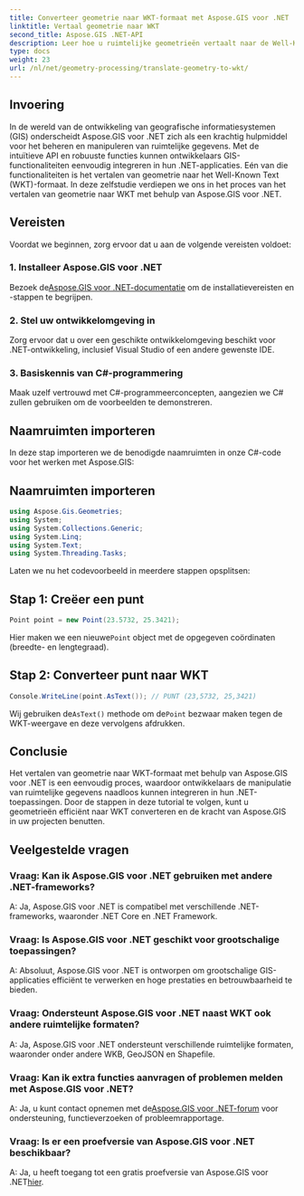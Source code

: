 ```yaml
---
title: Converteer geometrie naar WKT-formaat met Aspose.GIS voor .NET
linktitle: Vertaal geometrie naar WKT
second_title: Aspose.GIS .NET-API
description: Leer hoe u ruimtelijke geometrieën vertaalt naar de Well-Known Text (WKT)-indeling met behulp van Aspose.GIS voor .NET. Vergroot uw GIS-ontwikkelingsvaardigheden.
type: docs
weight: 23
url: /nl/net/geometry-processing/translate-geometry-to-wkt/
---
```

## Invoering
In de wereld van de ontwikkeling van geografische informatiesystemen (GIS) onderscheidt Aspose.GIS voor .NET zich als een krachtig hulpmiddel voor het beheren en manipuleren van ruimtelijke gegevens. Met de intuïtieve API en robuuste functies kunnen ontwikkelaars GIS-functionaliteiten eenvoudig integreren in hun .NET-applicaties. Eén van die functionaliteiten is het vertalen van geometrie naar het Well-Known Text (WKT)-formaat. In deze zelfstudie verdiepen we ons in het proces van het vertalen van geometrie naar WKT met behulp van Aspose.GIS voor .NET.
## Vereisten
Voordat we beginnen, zorg ervoor dat u aan de volgende vereisten voldoet:
### 1. Installeer Aspose.GIS voor .NET
 Bezoek de[Aspose.GIS voor .NET-documentatie](https://reference.aspose.com/gis/net/) om de installatievereisten en -stappen te begrijpen.
### 2. Stel uw ontwikkelomgeving in
Zorg ervoor dat u over een geschikte ontwikkelomgeving beschikt voor .NET-ontwikkeling, inclusief Visual Studio of een andere gewenste IDE.
### 3. Basiskennis van C#-programmering
Maak uzelf vertrouwd met C#-programmeerconcepten, aangezien we C# zullen gebruiken om de voorbeelden te demonstreren.

## Naamruimten importeren
In deze stap importeren we de benodigde naamruimten in onze C#-code voor het werken met Aspose.GIS:
## Naamruimten importeren
```csharp
using Aspose.Gis.Geometries;
using System;
using System.Collections.Generic;
using System.Linq;
using System.Text;
using System.Threading.Tasks;
```

Laten we nu het codevoorbeeld in meerdere stappen opsplitsen:
## Stap 1: Creëer een punt
```csharp
Point point = new Point(23.5732, 25.3421);
```
 Hier maken we een nieuwe`Point` object met de opgegeven coördinaten (breedte- en lengtegraad).
## Stap 2: Converteer punt naar WKT
```csharp
Console.WriteLine(point.AsText()); // PUNT (23,5732, 25,3421)
```
 Wij gebruiken de`AsText()` methode om de`Point` bezwaar maken tegen de WKT-weergave en deze vervolgens afdrukken.

## Conclusie
Het vertalen van geometrie naar WKT-formaat met behulp van Aspose.GIS voor .NET is een eenvoudig proces, waardoor ontwikkelaars de manipulatie van ruimtelijke gegevens naadloos kunnen integreren in hun .NET-toepassingen. Door de stappen in deze tutorial te volgen, kunt u geometrieën efficiënt naar WKT converteren en de kracht van Aspose.GIS in uw projecten benutten.
## Veelgestelde vragen
### Vraag: Kan ik Aspose.GIS voor .NET gebruiken met andere .NET-frameworks?
A: Ja, Aspose.GIS voor .NET is compatibel met verschillende .NET-frameworks, waaronder .NET Core en .NET Framework.
### Vraag: Is Aspose.GIS voor .NET geschikt voor grootschalige toepassingen?
A: Absoluut, Aspose.GIS voor .NET is ontworpen om grootschalige GIS-applicaties efficiënt te verwerken en hoge prestaties en betrouwbaarheid te bieden.
### Vraag: Ondersteunt Aspose.GIS voor .NET naast WKT ook andere ruimtelijke formaten?
A: Ja, Aspose.GIS voor .NET ondersteunt verschillende ruimtelijke formaten, waaronder onder andere WKB, GeoJSON en Shapefile.
### Vraag: Kan ik extra functies aanvragen of problemen melden met Aspose.GIS voor .NET?
 A: Ja, u kunt contact opnemen met de[Aspose.GIS voor .NET-forum](https://forum.aspose.com/c/gis/33) voor ondersteuning, functieverzoeken of probleemrapportage.
### Vraag: Is er een proefversie van Aspose.GIS voor .NET beschikbaar?
 A: Ja, u heeft toegang tot een gratis proefversie van Aspose.GIS voor .NET[hier](https://releases.aspose.com/).